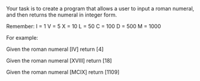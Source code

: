 Your task is to create a program that allows a user to input a roman numeral, and then returns the numeral in integer form.

Remember:
I = 1
V = 5
X = 10
L = 50
C = 100
D = 500
M = 1000

For example:

Given the roman numeral [IV] return [4]

Given the roman numeral [XVIII] return [18]

Given the roman numeral [MCIX] return [1109]

